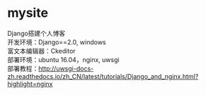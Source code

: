 # mysite
Django搭建个人博客<br>
开发环境：Django==2.0, windows<br>
富文本编辑器：Ckeditor  <br>
部署环境：ubuntu 16.04，nginx, uwsgi<br>
部署教程：http://uwsgi-docs-zh.readthedocs.io/zh_CN/latest/tutorials/Django_and_nginx.html?highlight=nginx
